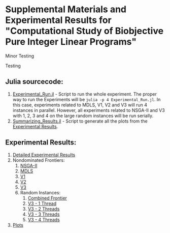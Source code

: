 # Supplemental Materials and Experimental Results for "Computational Study of Biobjective Pure Integer Linear Programs" #

Minor Testing

Testing

## Julia sourcecode: ##

1. [Experimental_Run.jl](https://github.com/aritrasep/MOO_JA_2_Sup.jl/tree/master/src/Experimental_Run.jl) - Script to run the whole experiment. The proper way to run the Experiments will be `julia -p 4 Experimental_Run.jl`. In this case, experiments related to MDLS, V1, V2 and V3 will run 4 instances in parallel. However, all experiments related to NSGA-II and V3 with 1, 2, 3 and 4 on the large random instances will be run serially.
2. [Summarizing_Results.jl](https://github.com/aritrasep/MOO_JA_2_Sup.jl/tree/master/src/Summarizing_Results.jl) - Script to generate all the plots from the [Experimental Results](https://github.com/aritrasep/MOO_JA_2_Sup.jl/blob/master/results/Experimental_Results.csv).

## Experimental Results: ##

1. [Detailed Experimental Results](https://github.com/aritrasep/MOO_JA_2_Sup.jl/blob/master/results/Experimental_Results.csv)
2. Nondominated Frontiers:
	1. [NSGA-II](https://github.com/aritrasep/MOO_JA_2_Sup.jl/tree/master/results/non_dom_sols/NSGA-II/)
	2. [MDLS](https://github.com/aritrasep/MOO_JA_2_Sup.jl/tree/master/results/non_dom_sols/MDLS/)
	3. [V1](https://github.com/aritrasep/MOO_JA_2_Sup.jl/tree/master/results/non_dom_sols/V1/)
	4. [V2](https://github.com/aritrasep/MOO_JA_2_Sup.jl/tree/master/results/non_dom_sols/V2/)
	5. [V3](https://github.com/aritrasep/MOO_JA_2_Sup.jl/tree/master/results/non_dom_sols/V3/)
	6. Random Instances:
		1. [Combined Frontier](https://github.com/aritrasep/MOO_JA_2_Sup.jl/tree/master/results/non_dom_sols/BOKP_Aritra_Instances/Combined_Frontier/)
		2. [V3 - 1 Thread](https://github.com/aritrasep/MOO_JA_2_Sup.jl/tree/master/results/non_dom_sols/BOKP_Aritra_Instances/Thread_1/)
		3. [V3 - 2 Threads](https://github.com/aritrasep/MOO_JA_2_Sup.jl/tree/master/results/non_dom_sols/BOKP_Aritra_Instances/Thread_2/)
		4. [V3 - 3 Threads](https://github.com/aritrasep/MOO_JA_2_Sup.jl/tree/master/results/non_dom_sols/BOKP_Aritra_Instances/Thread_3/)
		5. [V3 - 4 Threads](https://github.com/aritrasep/MOO_JA_2_Sup.jl/tree/master/results/non_dom_sols/BOKP_Aritra_Instances/Thread_4/)
3. [Plots](https://github.com/aritrasep/MOO_JA_2_Sup.jl/tree/master/plots/)
